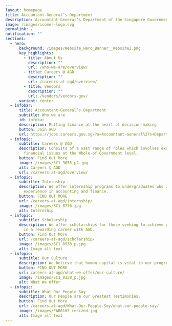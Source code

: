 ```yaml
---
layout: homepage
title: Accountant-General’s Department
description: Accountant-General’s Department of the Singapore Government
image: /images/isomer-logo.svg
permalink: /
notification: ""
sections:
  - hero:
      background: /images/Website_Hero_Banner__Website2.png
      key_highlights:
        - title: About Us
          description: ""
          url: /who-we-are/overview/
        - title: Careers @ AGD
          description: ""
          url: /careers-at-agd/overview/
        - title: Vendors
          description: ""
          url: /Vendors/vendors-gov/
      variant: center
  - infobar:
      title: Accountant-General’s Department
      subtitle: Who we are
      id: infobar
      description: Putting finance at the heart of decision-making
      button: Join AGD
      url: https://jobs.careers.gov.sg/?a=Accountant-General%27s+Department
  - infopic:
      subtitle: Careers @ AGD
      description: Consists of a vast range of roles which involves examining
        financial issues at the Whole-of-Government level.
      button: Find Out More
      image: /images/SC1_9055_p2.jpg
      alt: Careers @ AGD
      url: /careers-at-agd/overview/
  - infopic:
      subtitle: Internship
      description: We offer internship programs to undergraduates who wish to gain
        experience in accounting and finance.
      button: FIND OUT MORE
      url: /careers-at-agd/internship/
      image: /images/SC1_8776.jpg
      alt: Internship
  - infopic:
      subtitle: Scholarship
      description: We offer scholarships for those seeking to achieve greater heights
        in a rewarding career with AGD.
      button: Find Out More
      url: /careers-at-agd/scholarship/
      image: /images/SC1_8938_p.jpg
      alt: Image alt text
  - infopic:
      subtitle: Our Culture
      description: We believe that human capital is vital to our progress.
      button: FIND OUT MORE
      url: careers-at-agd/what-we-offer/our-culture/
      image: /images/SC1_9138_p.jpg
      alt: What We Offer
  - infopic:
      subtitle: What Our People Say
      description: Our People are our Greatest Testimonies.
      button: Find Out More
      url: /careers-at-agd/What-Our-People-Say/what-our-people-say/
      image: /images/FAB6165_resized.jpg
      alt: Image alt text
---
```

